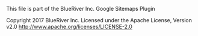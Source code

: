 This file is part of the BlueRiver Inc. Google Sitemaps Plugin

Copyright 2017 BlueRiver Inc.
Licensed under the Apache License, Version v2.0
http://www.apache.org/licenses/LICENSE-2.0
